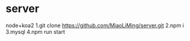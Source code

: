 # server
node+koa2
1.git clone https://github.com/MiaoLiMing/server.git
2.npm i
3.mysql
4.npm run start
